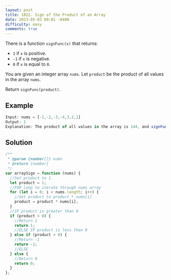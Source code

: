 ```yaml
---
layout: post
title: 1822. Sign of the Product of an Array
date: 2023-05-02 09:01 -0400
difficulty: easy
comments: true
---
```


There is a function `signFunc(x)` that returns:

- `1` if `x` is positive.
- `-1` if `x` is negative.
- `0` if `x` is equal to `0`.

You are given an integer array `nums`. Let `product` be the product of all values in the array `nums`.

Return `signFunc(product)`.

## Example

```javascript
Input: nums = [-1,-2,-3,-4,3,2,1]
Output: 1
Explanation: The product of all values in the array is 144, and signFunc(144) = 1
```

## Solution

```javascript
/**
 * @param {number[]} nums
 * @return {number}
 */
var arraySign = function (nums) {
  //Set product to 1
  let product = 1;
  //FOR loop to iterate through nums array
  for (let i = 0; i < nums.length; i++) {
    //Set product to product * nums[i]
    product = product * nums[i];
  }
  //IF product is greater than 0
  if (product > 0) {
    //Return 1
    return 1;
    //ELSE IF product is less than 0
  } else if (product < 0) {
    //Return -1
    return -1;
    //ELSE
  } else {
    //Return 0
    return 0;
  }
};
```
